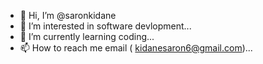 - 👋 Hi, I’m @saronkidane
- 👀 I’m interested in software devlopment...
- 🌱 I’m currently learning coding...
- 📫 How to reach me email ( kidanesaron6@gmail.com)...

<!---
saronkidane/saronkidane is a ✨ special ✨ repository because its `README.md` (this file) appears on your GitHub profile.
You can click the Preview link to take a look at your changes.
--->
